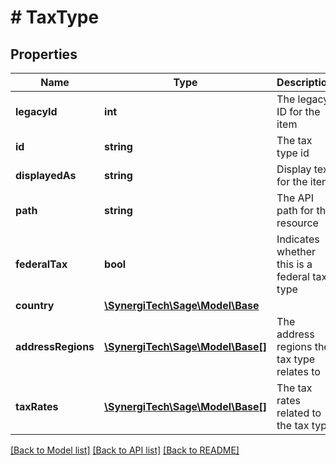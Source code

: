 # # TaxType

## Properties

Name | Type | Description | Notes
------------ | ------------- | ------------- | -------------
**legacyId** | **int** | The legacy ID for the item | [optional]
**id** | **string** | The tax type id | [optional]
**displayedAs** | **string** | Display text for the item | [optional]
**path** | **string** | The API path for the resource | [optional]
**federalTax** | **bool** | Indicates whether this is a federal tax type | [optional]
**country** | [**\SynergiTech\Sage\Model\Base**](Base.md) |  | [optional]
**addressRegions** | [**\SynergiTech\Sage\Model\Base[]**](Base.md) | The address regions the tax type relates to | [optional]
**taxRates** | [**\SynergiTech\Sage\Model\Base[]**](Base.md) | The tax rates related to the tax type | [optional]

[[Back to Model list]](../../README.md#models) [[Back to API list]](../../README.md#endpoints) [[Back to README]](../../README.md)
